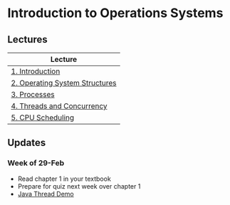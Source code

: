 # Introduction to Operations Systems

## Lectures

| Lecture                              |
|--------------------------------------|
| [1. Introduction](lectures/ch1.pptx) |
| [2. Operating System Structures](lectures/ch2.pptx) | 
| [3. Processes]() | 
| [4. Threads and Concurrency]() | 
| [5. CPU Scheduling]() | 


## Updates

### Week of 29-Feb

* Read chapter 1 in your textbook
* Prepare for quiz next week over chapter 1
* [Java Thread Demo](https://www.javaworld.com/article/2074217/java-101--understanding-java-threads--part-1--introducing-threads-and-runnables.html)
